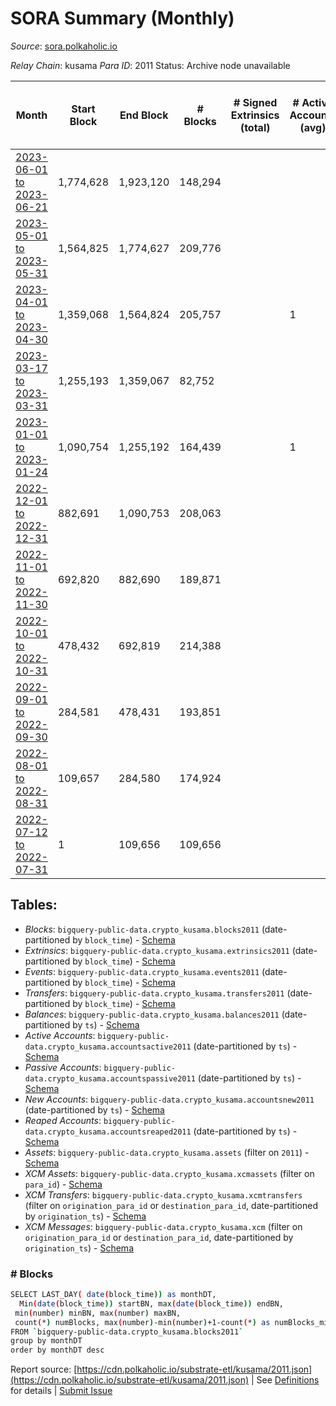 # SORA Summary (Monthly)

_Source_: [sora.polkaholic.io](https://sora.polkaholic.io)

*Relay Chain*: kusama
*Para ID*: 2011
Status: Archive node unavailable


| Month | Start Block | End Block | # Blocks | # Signed Extrinsics (total) | # Active Accounts (avg) | # Addresses with Balances (max) | Issues |
| ----- | ----------- | --------- | -------- | --------------------------- | ----------------------- | ------------------------------- | ------ |
| [2023-06-01 to 2023-06-21](/kusama/2011-sora/2023-06-30.md) | 1,774,628 | 1,923,120 | 148,294 |  |  | 3 | - 199 (0.13%) |   
| [2023-05-01 to 2023-05-31](/kusama/2011-sora/2023-05-31.md) | 1,564,825 | 1,774,627 | 209,776 |  |  | 3 | - 27 (0.01%) |   
| [2023-04-01 to 2023-04-30](/kusama/2011-sora/2023-04-30.md) | 1,359,068 | 1,564,824 | 205,757 |  | 1 | 3 | -   |   
| [2023-03-17 to 2023-03-31](/kusama/2011-sora/2023-03-31.md) | 1,255,193 | 1,359,067 | 82,752 |  |  | 3 | - 21,123 (20.34%) |   
| [2023-01-01 to 2023-01-24](/kusama/2011-sora/2023-01-31.md) | 1,090,754 | 1,255,192 | 164,439 |  | 1 | 3 | -   |   
| [2022-12-01 to 2022-12-31](/kusama/2011-sora/2022-12-31.md) | 882,691 | 1,090,753 | 208,063 |  |  | 3 | -   |   
| [2022-11-01 to 2022-11-30](/kusama/2011-sora/2022-11-30.md) | 692,820 | 882,690 | 189,871 |  |  | 3 | -   |   
| [2022-10-01 to 2022-10-31](/kusama/2011-sora/2022-10-31.md) | 478,432 | 692,819 | 214,388 |  |  | 3 | -   |   
| [2022-09-01 to 2022-09-30](/kusama/2011-sora/2022-09-30.md) | 284,581 | 478,431 | 193,851 |  |  | 3 | -   |   
| [2022-08-01 to 2022-08-31](/kusama/2011-sora/2022-08-31.md) | 109,657 | 284,580 | 174,924 |  |  | 3 | -   |   
| [2022-07-12 to 2022-07-31](/kusama/2011-sora/2022-07-31.md) | 1 | 109,656 | 109,656 |  |  | 3 | -   |   

## Tables:

* _Blocks_: `bigquery-public-data.crypto_kusama.blocks2011` (date-partitioned by `block_time`) - [Schema](/schema/balances.json)
* _Extrinsics_: `bigquery-public-data.crypto_kusama.extrinsics2011` (date-partitioned by `block_time`) - [Schema](/schema/extrinsics.json)
* _Events_: `bigquery-public-data.crypto_kusama.events2011` (date-partitioned by `block_time`) - [Schema](/schema/events.json)
* _Transfers_: `bigquery-public-data.crypto_kusama.transfers2011` (date-partitioned by `block_time`) - [Schema](/schema/transfers.json)
* _Balances_: `bigquery-public-data.crypto_kusama.balances2011` (date-partitioned by `ts`) - [Schema](/schema/balances.json)
* _Active Accounts_: `bigquery-public-data.crypto_kusama.accountsactive2011` (date-partitioned by `ts`) - [Schema](/schema/accountsactive.json)
* _Passive Accounts_: `bigquery-public-data.crypto_kusama.accountspassive2011` (date-partitioned by `ts`) - [Schema](/schema/accountspassive.json)
* _New Accounts_: `bigquery-public-data.crypto_kusama.accountsnew2011` (date-partitioned by `ts`) - [Schema](/schema/accountsnew.json)
* _Reaped Accounts_: `bigquery-public-data.crypto_kusama.accountsreaped2011` (date-partitioned by `ts`) - [Schema](/schema/accountsreaped.json)
* _Assets_: `bigquery-public-data.crypto_kusama.assets` (filter on `2011`) - [Schema](/schema/assets.json)
* _XCM Assets_: `bigquery-public-data.crypto_kusama.xcmassets` (filter on `para_id`) - [Schema](/schema/xcmassets.json)
* _XCM Transfers_: `bigquery-public-data.crypto_kusama.xcmtransfers` (filter on `origination_para_id` or `destination_para_id`, date-partitioned by `origination_ts`) - [Schema](/schema/xcmtransfers.json)
* _XCM Messages_: `bigquery-public-data.crypto_kusama.xcm` (filter on `origination_para_id` or `destination_para_id`, date-partitioned by `origination_ts`) - [Schema](/schema/xcm.json)

### # Blocks
```bash
SELECT LAST_DAY( date(block_time)) as monthDT,
  Min(date(block_time)) startBN, max(date(block_time)) endBN, 
 min(number) minBN, max(number) maxBN, 
 count(*) numBlocks, max(number)-min(number)+1-count(*) as numBlocks_missing 
FROM `bigquery-public-data.crypto_kusama.blocks2011` 
group by monthDT 
order by monthDT desc
```


Report source: [https://cdn.polkaholic.io/substrate-etl/kusama/2011.json](https://cdn.polkaholic.io/substrate-etl/kusama/2011.json) | See [Definitions](/DEFINITIONS.md) for details | [Submit Issue](https://github.com/colorfulnotion/substrate-etl/issues)
